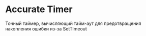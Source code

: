 # Accurate Timer     
Точный таймер, вычисляющий тайм-аут для предотвращения накопления ошибки из-за SetTimeout
